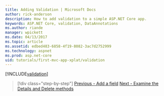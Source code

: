 ```yaml
---
title: Adding Validation | Microsoft Docs
author: rick-anderson
description: How to add validation to a simple ASP.NET Core app.
keywords: ASP.NET Core, validation, DataAnnotations
ms.author: riande
manager: wpickett
ms.date: 04/13/2017
ms.topic: article
ms.assetid: edbed483-6858-4f19-8082-3ac7d2752999
ms.technology: aspnet
ms.prod: asp.net-core
uid: tutorials/first-mvc-app-xplat/validation
---
```


[!INCLUDE[validation](../../includes/mvc-intro/validation.md)]

>[!div class="step-by-step"]
[Previous - Add a field](new-field.md)
[Next - Examine the Details and Delete methods](xref:tutorials/first-mvc-app/details)  

